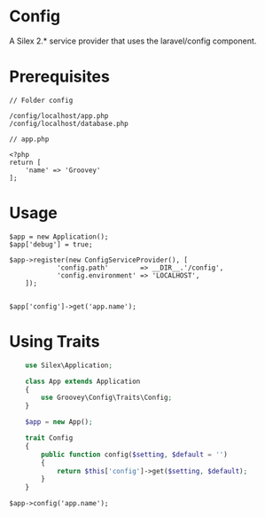 # Config
A Silex 2.* service provider that uses the laravel/config component.


# Prerequisites

    // Folder config

    /config/localhost/app.php
    /config/localhost/database.php

    // app.php

    <?php
    return [
        'name' => 'Groovey'
    ];



# Usage

    $app = new Application();
    $app['debug'] = true;

    $app->register(new ConfigServiceProvider(), [
                'config.path'        => __DIR__.'/config',
                'config.environment' => 'LOCALHOST',
        ]);


    $app['config']->get('app.name');



# Using Traits

```php
    use Silex\Application;

    class App extends Application
    {
        use Groovey\Config\Traits\Config;
    }

    $app = new App();

    trait Config
    {
        public function config($setting, $default = '')
        {
            return $this['config']->get($setting, $default);
        }
    }
```

    $app->config('app.name');


